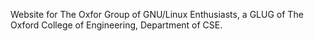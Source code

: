 Website for The Oxfor Group of GNU/Linux Enthusiasts, a GLUG of The Oxford College of Engineering, Department of CSE.

